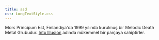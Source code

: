 ```yaml
---
title: asd
css: LongTextStyle.css
---
```

Mors Principum Est, Finlandiya'da 1999 yılında kurulmuş bir Melodic Death Metal Grubudur. [Into Illusion](https://caglayandemirci.github.io/index.html) adında mükemmel bir parçaya sahiptirler.
